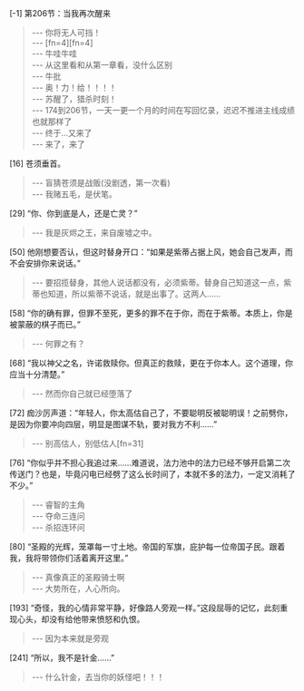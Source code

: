 
[-1] 第206节：当我再次醒来
>--- 你将无人可挡！<br>
>--- [fn=4][fn=4]<br>
>--- 牛哇牛哇<br>
>--- 从这里看和从第一章看，没什么区别<br>
>--- 牛批<br>
>--- 奥！力！给！！！！<br>
>--- 苏醒了，猎杀时刻！<br>
>--- 174到206节，一天一更一个月的时间在写回忆录，迟迟不推进主线成绩也就那样了<br>
>--- 终于…又来了<br>
>--- 来了，来了<br>

[16] 苍须垂首。
>--- 盲猜苍须是战贩(没剧透，第一次看)<br>
>--- 我赌五毛，是伏笔。<br>

[29] “你、你到底是人，还是亡灵？”
>--- 我是灰烬之王，来自废墟之中。<br>

[50] 他刚想要否认，但这时替身开口：“如果是紫蒂占据上风，她会自己发声，而不会安排你来说话。”
>--- 要招揽替身，其他人说话都没有，必须紫蒂。替身自己知道这一点，紫蒂也知道，所以紫蒂不说话，就是出事了。这两人……<br>

[58] “你的确有罪，但罪不至死，更多的罪不在于你，而在于紫蒂。本质上，你是被蒙蔽的棋子而已。”
>--- 何罪之有？<br>

[68] “我以神父之名，许诺救赎你。但真正的救赎，更在于你本人。这个道理，你应当十分清楚。”
>--- 然而你自己就已经堕落了<br>

[72] 痂沙厉声道：“年轻人，你太高估自己了，不要聪明反被聪明误！之前劈你，是因为你要冲向四层，明显是图谋不轨，要对我方不利……”
>--- 别高估人，别低估人[fn=31]<br>

[76] “你似乎并不担心我追过来……难道说，法力池中的法力已经不够开启第二次传送门？也是，毕竟闪电已经劈了这么长时间了，本就不多的法力，一定又消耗了不少。”
>--- 睿智的主角<br>
>--- 夺命三连问<br>
>--- 杀招连环问<br>

[80] “圣殿的光辉，笼罩每一寸土地。帝国的军旗，庇护每一位帝国子民。跟着我，我将带领你们活着离开这里。”
>--- 真像真正的圣殿骑士啊<br>
>--- 大势所在，人心所向。<br>

[193] “奇怪，我的心情非常平静，好像路人旁观一样。”这段屈辱的记忆，此刻重现心头，却没有给他带来愤怒和仇恨。
>--- 因为本来就是旁观<br>

[241] “所以，我不是针金……”
>--- 什么针金，去当你的妖怪吧！！！<br>

